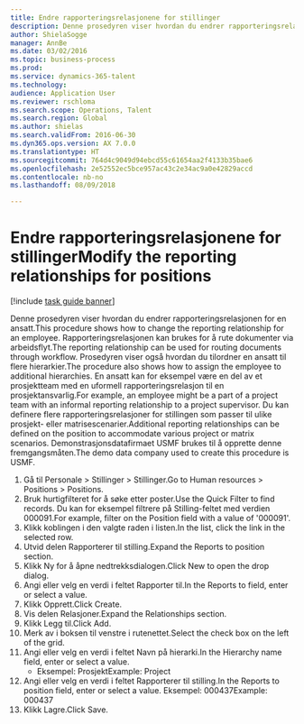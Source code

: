 ```yaml
--- 
title: Endre rapporteringsrelasjonene for stillinger
description: Denne prosedyren viser hvordan du endrer rapporteringsrelasjonen for en ansatt.
author: ShielaSogge
manager: AnnBe
ms.date: 03/02/2016
ms.topic: business-process
ms.prod: 
ms.service: dynamics-365-talent
ms.technology: 
audience: Application User
ms.reviewer: rschloma
ms.search.scope: Operations, Talent
ms.search.region: Global
ms.author: shielas
ms.search.validFrom: 2016-06-30
ms.dyn365.ops.version: AX 7.0.0
ms.translationtype: HT
ms.sourcegitcommit: 764d4c9049d94ebcd55c61654aa2f4133b35bae6
ms.openlocfilehash: 2e52552ec5bce957ac43c2e34ac9a0e42829accd
ms.contentlocale: nb-no
ms.lasthandoff: 08/09/2018

---
```

# <a name="modify-the-reporting-relationships-for-positions"></a><span data-ttu-id="f5b19-103">Endre rapporteringsrelasjonene for stillinger</span><span class="sxs-lookup"><span data-stu-id="f5b19-103">Modify the reporting relationships for positions</span></span>

[!include [task guide banner](../../includes/task-guide-banner.md)]

<span data-ttu-id="f5b19-104">Denne prosedyren viser hvordan du endrer rapporteringsrelasjonen for en ansatt.</span><span class="sxs-lookup"><span data-stu-id="f5b19-104">This procedure shows how to change the reporting relationship for an employee.</span></span> <span data-ttu-id="f5b19-105">Rapporteringsrelasjonen kan brukes for å rute dokumenter via arbeidsflyt.</span><span class="sxs-lookup"><span data-stu-id="f5b19-105">The reporting relationship can be used for routing documents through workflow.</span></span> <span data-ttu-id="f5b19-106">Prosedyren viser også hvordan du tilordner en ansatt til flere hierarkier.</span><span class="sxs-lookup"><span data-stu-id="f5b19-106">The procedure also shows how to assign the employee to additional hierarchies.</span></span> <span data-ttu-id="f5b19-107">En ansatt kan for eksempel være en del av et prosjektteam med en uformell rapporteringsrelasjon til en prosjektansvarlig.</span><span class="sxs-lookup"><span data-stu-id="f5b19-107">For example, an employee might be a part of a project team with an informal reporting relationship to a project supervisor.</span></span> <span data-ttu-id="f5b19-108">Du kan definere flere rapporteringsrelasjoner for stillingen som passer til ulike prosjekt- eller matrisescenarier.</span><span class="sxs-lookup"><span data-stu-id="f5b19-108">Additional reporting relationships can be defined on the position to accommodate various project or matrix scenarios.</span></span> <span data-ttu-id="f5b19-109">Demonstrasjonsdatafirmaet USMF brukes til å opprette denne fremgangsmåten.</span><span class="sxs-lookup"><span data-stu-id="f5b19-109">The demo data company used to create this procedure is USMF.</span></span>

1. <span data-ttu-id="f5b19-110">Gå til Personale > Stillinger > Stillinger.</span><span class="sxs-lookup"><span data-stu-id="f5b19-110">Go to Human resources > Positions > Positions.</span></span>
2. <span data-ttu-id="f5b19-111">Bruk hurtigfilteret for å søke etter poster.</span><span class="sxs-lookup"><span data-stu-id="f5b19-111">Use the Quick Filter to find records.</span></span> <span data-ttu-id="f5b19-112">Du kan for eksempel filtrere på Stilling-feltet med verdien 000091.</span><span class="sxs-lookup"><span data-stu-id="f5b19-112">For example, filter on the Position field with a value of '000091'.</span></span>
3. <span data-ttu-id="f5b19-113">Klikk koblingen i den valgte raden i listen.</span><span class="sxs-lookup"><span data-stu-id="f5b19-113">In the list, click the link in the selected row.</span></span>
4. <span data-ttu-id="f5b19-114">Utvid delen Rapporterer til stilling.</span><span class="sxs-lookup"><span data-stu-id="f5b19-114">Expand the Reports to position section.</span></span>
5. <span data-ttu-id="f5b19-115">Klikk Ny for å åpne nedtrekksdialogen.</span><span class="sxs-lookup"><span data-stu-id="f5b19-115">Click New to open the drop dialog.</span></span>
6. <span data-ttu-id="f5b19-116">Angi eller velg en verdi i feltet Rapporter til.</span><span class="sxs-lookup"><span data-stu-id="f5b19-116">In the Reports to field, enter or select a value.</span></span>
7. <span data-ttu-id="f5b19-117">Klikk Opprett.</span><span class="sxs-lookup"><span data-stu-id="f5b19-117">Click Create.</span></span>
8. <span data-ttu-id="f5b19-118">Vis delen Relasjoner.</span><span class="sxs-lookup"><span data-stu-id="f5b19-118">Expand the Relationships section.</span></span>
9. <span data-ttu-id="f5b19-119">Klikk Legg til.</span><span class="sxs-lookup"><span data-stu-id="f5b19-119">Click Add.</span></span>
10. <span data-ttu-id="f5b19-120">Merk av i boksen til venstre i rutenettet.</span><span class="sxs-lookup"><span data-stu-id="f5b19-120">Select the check box on the left of the grid.</span></span>
11. <span data-ttu-id="f5b19-121">Angi eller velg en verdi i feltet Navn på hierarki.</span><span class="sxs-lookup"><span data-stu-id="f5b19-121">In the Hierarchy name field, enter or select a value.</span></span>
    * <span data-ttu-id="f5b19-122">Eksempel: Prosjekt</span><span class="sxs-lookup"><span data-stu-id="f5b19-122">Example: Project</span></span>  
12. <span data-ttu-id="f5b19-123">Angi eller velg en verdi i feltet Rapporterer til stilling.</span><span class="sxs-lookup"><span data-stu-id="f5b19-123">In the Reports to position field, enter or select a value.</span></span>  <span data-ttu-id="f5b19-124">Eksempel: 000437</span><span class="sxs-lookup"><span data-stu-id="f5b19-124">Example:  000437</span></span>
13. <span data-ttu-id="f5b19-125">Klikk Lagre.</span><span class="sxs-lookup"><span data-stu-id="f5b19-125">Click Save.</span></span>


